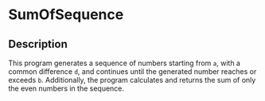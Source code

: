 # SumOfSequence
## Description
This program generates a sequence of numbers starting from `a`, with a common difference `d`, and continues until the generated number reaches or exceeds `b`. Additionally, the program calculates and returns the sum of only the even numbers in the sequence.
